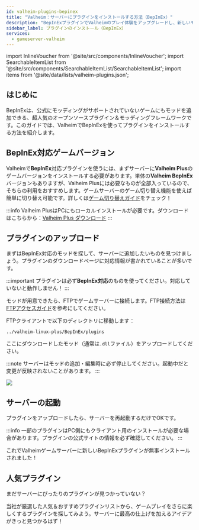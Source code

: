 ```yaml
---
id: valheim-plugins-bepinex
title: "Valheim：サーバーにプラグインをインストールする方法（BepInEx）"
description: "BepInExプラグインでValheimのプレイ体験をアップグレードし、新しいモッディングの可能性を広げよう → 今すぐチェック！"
sidebar_label: プラグインのインストール（BepInEx）
services:
  - gameserver-valheim
---
```


import InlineVoucher from '@site/src/components/InlineVoucher';
import SearchableItemList from '@site/src/components/SearchableItemList/SearchableItemList';
import items from '@site/data/lists/valheim-plugins.json';

## はじめに
BepInExは、公式にモッディングがサポートされていないゲームにもモッドを追加できる、超人気のオープンソースプラグイン＆モッディングフレームワークです。このガイドでは、ValheimでBepInExを使ってプラグインをインストールする方法を紹介します。

<InlineVoucher />

## BepInEx対応ゲームバージョン

Valheimで**BepInEx**対応プラグインを使うには、まずサーバーに**Valheim Plus**のゲームバージョンをインストールする必要があります。単体の**Valheim BepInEx**バージョンもありますが、Valheim Plusには必要なものが全部入っているので、そちらの利用をおすすめします。ゲームサーバーのゲーム切り替え機能を使えば簡単に切り替え可能です。詳しくは[ゲーム切り替えガイド](gameserver-gameswitch.md)をチェック！

:::info
Valheim PlusはPCにもローカルインストールが必要です。ダウンロードはこちらから：[Valheim Plus ダウンロード](https://www.nexusmods.com/valheim/mods/4)
:::

## プラグインのアップロード

まずはBepInEx対応のモッドを探して、サーバーに追加したいものを見つけましょう。プラグインのダウンロードページに対応情報が書かれていることが多いです。

:::important
プラグインは必ず**BepInEx対応**のものを使ってください。対応していないと動作しません！
:::

モッドが用意できたら、FTPでゲームサーバーに接続します。FTP接続方法は[FTPアクセスガイド](gameserver-ftpaccess.md)を参考にしてください。

FTPクライアントで以下のディレクトリに移動します：
```
../valheim-linux-plus/BepInEx/plugins
```

ここにダウンロードしたモッド（通常は`.dll`ファイル）をアップロードしてください。

:::note
サーバーはモッドの追加・編集時に必ず停止してください。起動中だと変更が反映されないことがあります。
:::

![](https://screensaver01.zap-hosting.com/index.php/s/d8gTeFiGXTsxHwz/preview)

## サーバーの起動

プラグインをアップロードしたら、サーバーを再起動するだけでOKです。

:::info
一部のプラグインはPC側にもクライアント用のインストールが必要な場合があります。プラグインの公式サイトの情報を必ず確認してください。
:::

これでValheimゲームサーバーに新しいBepInExプラグインが無事インストールされました！

## 人気プラグイン

まだサーバーにぴったりのプラグインが見つかっていない？

当社が厳選した人気＆おすすめプラグインリストから、ゲームプレイをさらに楽しくするプラグインを探してみよう。サーバーに最高の仕上げを加えるアイデアがきっと見つかるはず！

<SearchableItemList items={items} />

<InlineVoucher />